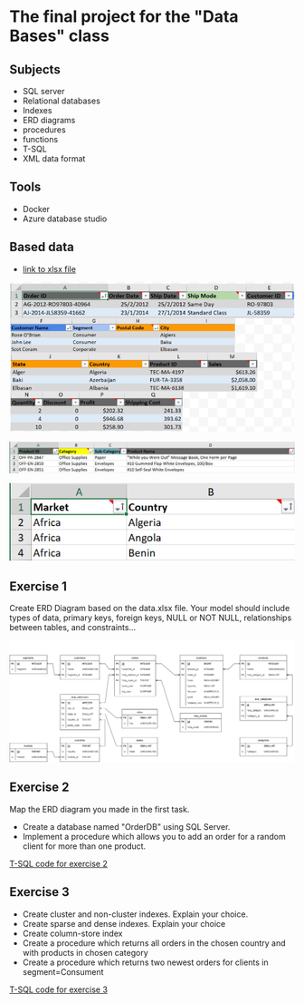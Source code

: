 # The final project for the "Data Bases" class

## Subjects
* SQL server
* Relational databases
* Indexes
* ERD diagrams
* procedures 
* functions
* T-SQL
* XML data format

## Tools
* Docker
* Azure database studio

## Based data
* [link to xlsx file](/base_data.xlsx)
<p align="center">
<img src="data_orders_page.PNG">
</p>
<p align="center">
<img src="data_products_page.PNG">
</p>
<p align="center">
<img src="data_markets_page.PNG">
</p>

## Exercise 1
Create ERD Diagram based on the data.xlsx file. Your model should include types of data, primary keys, foreign keys, NULL or NOT NULL, relationships between tables, and constraints...

<p align="center">
<img src="exercise_1.png">
</p>

## Exercise 2
Map the ERD diagram you made in the first task.
* Create a database named "OrderDB" using  SQL Server.
* Implement a procedure which allows you to add an order for a random client for more than one product.

[T-SQL code for exercise 2](/exercise_2.sql)

## Exercise 3
* Create cluster and non-cluster indexes. Explain your choice.
* Create sparse and dense indexes. Explain your choice
* Create column-store index
* Create a procedure which returns all orders in the chosen country and with products in chosen category
* Create a procedure which returns two newest orders for clients in segment=Consument


[T-SQL code for exercise 3](/exercise_3.sql)
